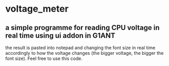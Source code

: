 # voltage_meter
## a simple programme for reading CPU voltage in real time using ui addon in G1ANT

the result is pasted into notepad and changing the font size in real time accordingly to how the voltage changes (the bigger voltage, the bigger the font size). Feel free to use this code.
